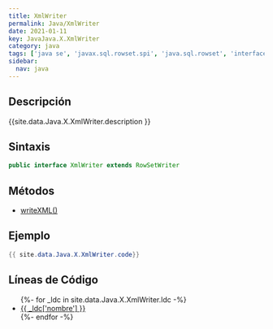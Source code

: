 ```yaml
---
title: XmlWriter
permalink: Java/XmlWriter
date: 2021-01-11
key: JavaJava.X.XmlWriter
category: java
tags: ['java se', 'javax.sql.rowset.spi', 'java.sql.rowset', 'interface java', 'Java 1.5']
sidebar: 
  nav: java
---
```


## Descripción
{{site.data.Java.X.XmlWriter.description }}

## Sintaxis
~~~java
public interface XmlWriter extends RowSetWriter
~~~

## Métodos
* [writeXML()](/Java/XmlWriter/writeXML)

## Ejemplo
~~~java
{{ site.data.Java.X.XmlWriter.code}}
~~~

## Líneas de Código
<ul>
{%- for _ldc in site.data.Java.X.XmlWriter.ldc -%}
   <li>
       <a href="{{_ldc['url'] }}">{{ _ldc['nombre'] }}</a>
   </li>
{%- endfor -%}
</ul>
